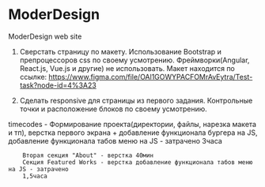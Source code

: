# ModerDesign
ModerDesign web site
1. Сверстать страницу по макету. 
Использование Bootstrap и препроцессоров css по своему усмотрению.
Фреймворки(Angular, React.js, Vue.js и другие) не использовать. 
Макет находится по ссылке: https://www.figma.com/file/OAl1GOWYPACFOMrAvEytra/Test-task?node-id=4%3A23

2. Сделать responsive для страницы из первого задания. Контрольные точки и расположение блоков по своему усмотрению. 

timecodes - Формирование проекта(директории, файлы, нарезка макета и тп), 
            верстка первого экрана + добавление функционала бургера на JS,
            добавление функционала табов меню на JS - затрачено 3часа 

        Вторая секция "About" - верстка 40мин
        Секция Featured Works - верстка добавление функционала табов меню на JS - затрачено 
        1,5часа 
    
